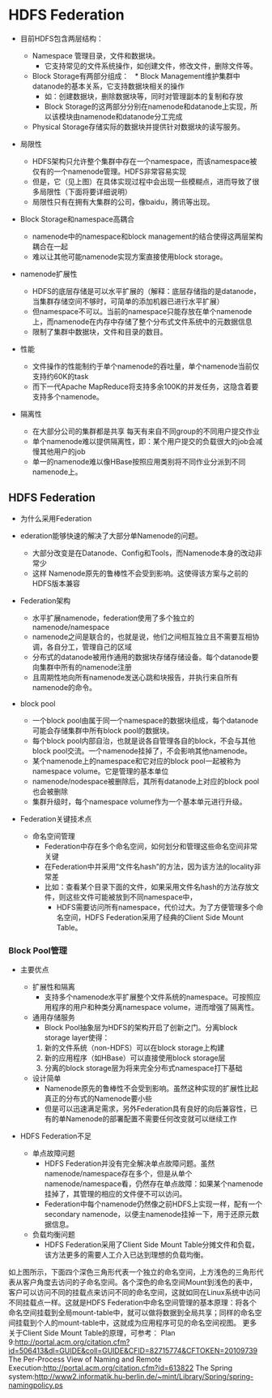 # HDFS Federation

* 目前HDFS包含两层结构：
  * Namespace 管理目录，文件和数据块。
    * 它支持常见的文件系统操作，如创建文件，修改文件，删除文件等。
  * Block Storage有两部分组成：
    * Block Management维护集群中datanode的基本关系，它支持数据块相关的操作
    * 如：创建数据块，删除数据块等，同时对管理副本的复制和存放
    * Block Storage的这两部分分别在namenode和datanode上实现，所以该模块由namenode和datanode分工完成
  * Physical Storage存储实际的数据块并提供针对数据块的读写服务。


* 局限性
  * HDFS架构只允许整个集群中存在一个namespace，而该namespace被仅有的一个namenode管理。HDFS非常容易实现
  * 但是，它（见上图）在具体实现过程中会出现一些模糊点，进而导致了很多局限性（下面将要详细说明）
  * 局限性只有在拥有大集群的公司，像baidu，腾讯等出现。

* Block Storage和namespace高耦合
  * namenode中的namespace和block management的结合使得这两层架构耦合在一起
  * 难以让其他可能namenode实现方案直接使用block storage。

* namenode扩展性
  * HDFS的底层存储是可以水平扩展的（解释：底层存储指的是datanode，当集群存储空间不够时，可简单的添加机器已进行水平扩展）
  * 但namespace不可以。当前的namespace只能存放在单个namenode上，而namenode在内存中存储了整个分布式文件系统中的元数据信息
  * 限制了集群中数据块，文件和目录的数目。

* 性能
  * 文件操作的性能制约于单个namenode的吞吐量，单个namenode当前仅支持约60K的task
  * 而下一代Apache MapReduce将支持多余100K的并发任务，这隐含着要支持多个namenode。
 
* 隔离性
  * 在大部分公司的集群都是共享 每天有来自不同group的不同用户提交作业
  * 单个namenode难以提供隔离性，即：某个用户提交的负载很大的job会减慢其他用户的job
  * 单一的namenode难以像HBase按照应用类别将不同作业分派到不同namenode上。



##  HDFS Federation
 
 * 为什么采用Federation
  * ederation能够快速的解决了大部分单Namenode的问题。
    * 大部分改变是在Datanode、Config和Tools，而Namenode本身的改动非常少
    * 这样 Namenode原先的鲁棒性不会受到影响。这使得该方案与之前的HDFS版本兼容
    

* Federation架构
  * 水平扩展namenode，federation使用了多个独立的namenode/namespace
  * namenode之间是联合的，也就是说，他们之间相互独立且不需要互相协调，各自分工，管理自己的区域
  * 分布式的datanode被用作通用的数据块存储存储设备。每个datanode要向集群中所有的namenode注册
  * 且周期性地向所有namenode发送心跳和块报告，并执行来自所有namenode的命令。

* block pool
  * 一个block pool由属于同一个namespace的数据块组成，每个datanode可能会存储集群中所有block pool的数据块。
  * 每个block pool内部自治，也就是说各自管理各自的block，不会与其他block pool交流。一个namenode挂掉了，不会影响其他namenode。
  * 某个namenode上的namespace和它对应的block pool一起被称为namespace volume。它是管理的基本单位
  * namenode/nodespace被删除后，其所有datanode上对应的block pool也会被删除
  * 集群升级时，每个namespace volume作为一个基本单元进行升级。

* Federation关键技术点
  * 命名空间管理
    * Federation中存在多个命名空间，如何划分和管理这些命名空间非常关键
    * 在Federation中并采用“文件名hash”的方法，因为该方法的locality非常差
    * 比如：查看某个目录下面的文件，如果采用文件名hash的方法存放文件，则这些文件可能被放到不同namespace中，
      * HDFS需要访问所有namespace，代价过大。为了方便管理多个命名空间，HDFS Federation采用了经典的Client Side Mount Table。


###  Block Pool管理
* 主要优点
  * 扩展性和隔离
    * 支持多个namenode水平扩展整个文件系统的namespace。可按照应用程序的用户和种类分离namespace volume，进而增强了隔离性。
  * 通用存储服务
    * Block Pool抽象层为HDFS的架构开启了创新之门。分离block storage layer使得：
    1. 新的文件系统（non-HDFS）可以在block storage上构建
    2. 新的应用程序（如HBase）可以直接使用block storage层
    3. 分离的block storage层为将来完全分布式namespace打下基础
  * 设计简单
    * Namenode原先的鲁棒性不会受到影响。虽然这种实现的扩展性比起真正的分布式的Namenode要小些
    * 但是可以迅速满足需求，另外Federation具有良好的向后兼容性，已有的单Namenode的部署配置不需要任何改变就可以继续工作

* HDFS Federation不足
  * 单点故障问题
    * HDFS Federation并没有完全解决单点故障问题。虽然namenode/namespace存在多个，但是从单个namenode/namespace看，仍然存在单点故障：如果某个namenode挂掉了，其管理的相应的文件便不可以访问。
    * Federation中每个namenode仍然像之前HDFS上实现一样，配有一个secondary namenode，以便主namenode挂掉一下，用于还原元数据信息。
  * 负载均衡问题
    * HDFS Federation采用了Client Side Mount Table分摊文件和负载，该方法更多的需要人工介入已达到理想的负载均衡。
    


如上图所示，下面四个深色三角形代表一个独立的命名空间，上方浅色的三角形代表从客户角度去访问的子命名空间。各个深色的命名空间Mount到浅色的表中，客户可以访问不同的挂载点来访问不同的命名空间，这就如同在Linux系统中访问不同挂载点一样。这就是HDFS Federation中命名空间管理的基本原理：将各个命名空间挂载到全局mount-table中，就可以做将数据到全局共享；同样的命名空间挂载到个人的mount-table中，这就成为应用程序可见的命名空间视图。
更多关于Client Side Mount Table的原理，可参考：
Plan 9:http://portal.acm.org/citation.cfm?id=506413&dl=GUIDE&coll=GUIDE&CFID=82715774&CFTOKEN=20109739
The Per-Process View of Naming and Remote Execution:http://portal.acm.org/citation.cfm?id=613822
The Spring system:http://www2.informatik.hu-berlin.de/~mint/Library/Spring/spring-namingpolicy.ps

